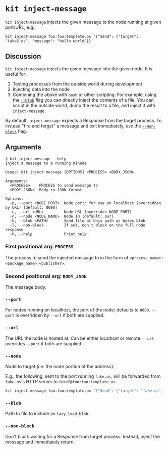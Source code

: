 # `kit inject-message`

`kit inject-message` injects the given message to the node running at given port/URL, e.g.,

```
kit inject-message foo:foo:template.os '{"Send": {"target": "fake2.os", "message": "hello world"}}'
```

## Discussion

`kit inject-message` injects the given message into the given node.
It is useful for:
1. Testing processes from the outside world during development
2. Injecting data into the node
3. Combining the above with `bash` or other scripting.
For example, using the [`--blob`](#--blob) flag you can directly inject the contents of a file.
You can script in the outside world, dump the result to a file, and inject it with `inject-message`.

By default, `inject-message` expects a Response from the target process.
To instead "fire and forget" a message and exit immediately, use the [`--non-block`](#--non-block) flag.

## Arguments

```
$ kit inject-message --help
Inject a message to a running Kinode

Usage: kit inject-message [OPTIONS] <PROCESS> <BODY_JSON>

Arguments:
  <PROCESS>    PROCESS to send message to
  <BODY_JSON>  Body in JSON format

Options:
  -p, --port <NODE_PORT>  Node port: for use on localhost (overridden by URL) [default: 8080]
  -u, --url <URL>         Node URL (overrides NODE_PORT)
  -n, --node <NODE_NAME>  Node ID (default: our)
  -b, --blob <PATH>       Send file at Unix path as bytes blob
  -l, --non-block         If set, don't block on the full node response
  -h, --help              Print help
```

### First positional arg: `PROCESS`

The process to send the injected message to in the form of `<process_name>:<package_name>:<publisher>`.

### Second positional arg: `BODY_JSON`

The message body.

### `--port`

For nodes running on localhost, the port of the node; defaults to `8080`.
`--port` is overridden by `--url` if both are supplied.

### `--url`

The URL the node is hosted at.
Can be either localhost or remote.
`--url` overrides `--port` if both are supplied.

### `--node`

Node to target (i.e. the node portion of the address).

E.g., the following, sent to the port running `fake.os`, will be forwarded from `fake.os`'s HTTP server to `fake2@foo:foo:template.os`:

``` bash
kit inject-message foo:foo:template.os '{"Send": {"target": "fake.os", "message": "wow, it works!"}}' --node fake2.os
```

### `--blob`

Path to file to include as `lazy_load_blob`.

### `--non-block`

Don't block waiting for a Response from target process.
Instead, inject the message and immediately return.

